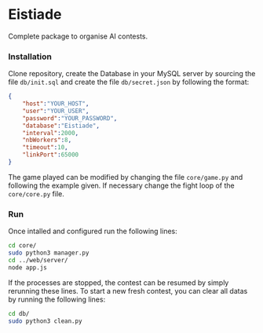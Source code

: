 # Eistiade
Complete package to organise AI contests.
### Installation
Clone repository, create the Database in your MySQL server by sourcing the file `db/init.sql` and create the file `db/secret.json` by following the format:
```Json
{
    "host":"YOUR_HOST",
    "user":"YOUR_USER",
    "password":"YOUR_PASSWORD",
    "database":"Eistiade",
    "interval":2000,
    "nbWorkers":8,
    "timeout":10,
    "linkPort":65000
}
```
The game played can be modified by changing the file `core/game.py` and following the example given. If necessary change the fight loop of the `core/core.py` file.

### Run
Once intalled and configured run the following lines:
```sh
cd core/
sudo python3 manager.py
cd ../web/server/
node app.js
```
If the processes are stopped, the contest can be resumed by simply rerunning these lines.
To start a new fresh contest, you can clear all datas by running the following lines:
```sh
cd db/
sudo python3 clean.py
```
